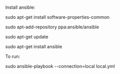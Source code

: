 Install ansible:

sudo apt-get install software-properties-common

sudo apt-add-repository ppa:ansible/ansible

sudo apt-get update

sudo apt-get install ansible

To run:

sudo ansible-playbook --connection=local local.yml

